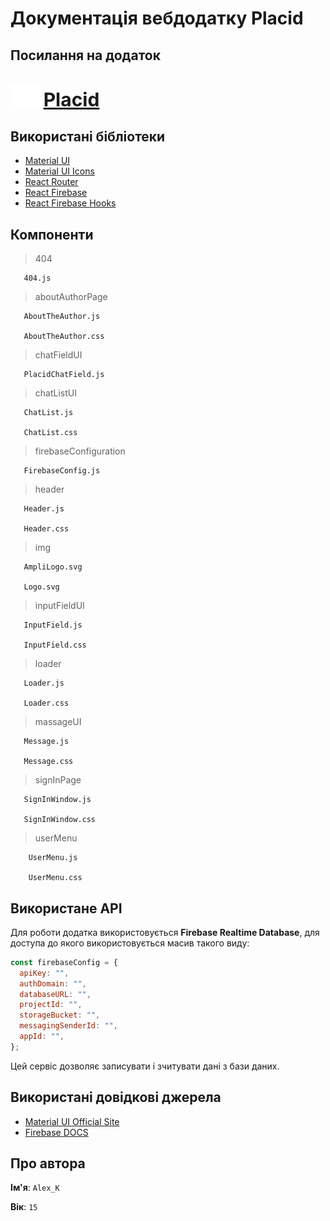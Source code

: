 # Документація вебдодатку Placid

## Посилання на додаток

### <img src="./src/components/img/Logo.svg" title="Logo" alt="Logo" height="36px" style="padding-top: 10px"/> <a style="font-size: 30px" href="https://placid.live">Placid</a>

## Використані бібліотеки

- [Material UI](https://mui.com/material-ui/)
- [Material UI Icons](https://mui.com/material-ui/material-icons/)
- [React Router ](https://www.npmjs.com/package/react-router)
- [React Firebase](https://www.npmjs.com/package/react-firebase)
- [React Firebase Hooks](https://www.npmjs.com/package/react-firebase-hooks)

## Компоненти

> 404

       404.js

> aboutAuthorPage

       AboutTheAuthor.js

       AboutTheAuthor.css

> chatFieldUI

       PlacidChatField.js

> chatListUI

       ChatList.js

       ChatList.css

> firebaseConfiguration

       FirebaseConfig.js

> header

       Header.js

       Header.css

> img

       AmpliLogo.svg

       Logo.svg

> inputFieldUI

       InputField.js

       InputField.css

> loader

       Loader.js

       Loader.css

> massageUI

       Message.js

       Message.css

> signInPage

       SignInWindow.js

       SignInWindow.css

> userMenu

        UserMenu.js

        UserMenu.css

## Використане API

Для роботи додатка використовується **Firebase Realtime Database**, для доступа до якого використовується масив такого виду:

```js
const firebaseConfig = {
  apiKey: "",
  authDomain: "",
  databaseURL: "",
  projectId: "",
  storageBucket: "",
  messagingSenderId: "",
  appId: "",
};
```

Цей сервіс дозволяє записувати і зчитувати дані з бази даних.

## Використані довідкові джерела

- [Material UI Official Site](https://mui.com/material-ui/)
- [Firebase DOCS](https://firebase.google.com/docs/build)

## Про автора

**Ім'я**: `Alex_K`

**Вік**: `15`
